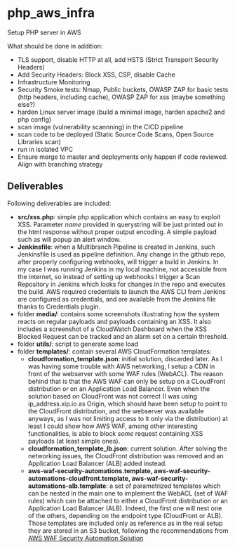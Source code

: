 # php_aws_infra
Setup PHP server in AWS

What should be done in addition:
* TLS support, disable HTTP at all, add HSTS (Strict Transport Security Headers)
* Add Security Headers: Block XSS, CSP, disable Cache 
* Infrastructure Monitoring 
* Security Smoke tests: Nmap, Public buckets, OWASP ZAP for basic tests (http headers, including cache), OWASP ZAP for xss (maybe something else?)
* harden Linux server image (build a minimal image, harden apache2 and php config)
* scan image (vulnerability scannning) in the CICD pipeline
* scan code to be deployed (Static Source Code Scans, Open Source Libraries scan)
* run in isolated VPC
* Ensure merge to master and deployments only happen if code reviewed. Align with branching strategy

## Deliverables

Following deliverables are included:
* **src/xss.php**: simple php application which contains an easy to exploit XSS. Parameter _name_ provided in querystring will be just printed out in the html response without proper output encoding. A simple payload such as <script>alert('Got you!!')</script> will popup an alert window. 
* **Jenkinsfile**: when a Multibranch Pipeline is created in Jenkins, such Jenkinsfile is used as pipeline definition. Any change in the github repo, after properly configuring webhooks, will trigger a build in Jenkins. In my case I was running Jenkins in my local machine, not accessible from the internet, so instead of setting up webhooks I trigger a Scan Repository in Jenkins which looks for changes in the repo and executes the build. AWS required credentials to launch the AWS CLI from Jenkins are configured as credentials, and are available from the Jenkins file thanks to Credentials plugin. 
* folder **media/**: contains some screenshots illustrating how the system reacts on regular payloads and payloads containing an XSS. It also includes a screenshot of a CloudWatch Dashboard when the XSS Blocked Request can be tracked and an alarm set on a certain threshold. 
* folder **utils/**: script to generate some load
* folder **templates/**: contain several AWS CloudFormation templates:
  * **cloudformation_template.json**: initial solution, discarded later. As I was having some trouble with AWS networking, I setup a CDN in front of the webserver with some WAF rules (WebACL). The reason behind that is that the AWS WAF can only be setup on a CLoudFront distribution or on an Application Load Balancer. Even when the solution based on CloudFront was not correct (I was using ip_address.xip.io as Origin, which should have been setup to point to the CloudFront distribution, and the webserver was available anyways, as I was not limiting access to it only via the distribution) at least I could show how AWS WAF, among other interesting functionalities, is able to block _some_ request containing XSS payloads (at least simple ones). 
  * **cloudformation_template_lb.json**: current solution. After solving the networking issues, the CloudFront distribution was removed and an Application Load Balancer (ALB) added instead. 
  * **aws-waf-security-automations.template, aws-waf-security-automations-cloudfront.template, aws-waf-security-automations-alb.template**: a set of parametrized templates which can be nested in the main one to implement the WebACL (set of WAF rules) which can be attached to either a CloudFront distribution or an Application Load Balancer (ALB). Indeed, the first one will nest one of the others, depending on the endpoint type (CloudFront or ALB). Those templates are included only as reference as in the real setup they are stored in an S3 bucket, following the recommendations from [AWS WAF Security Automation Solution](https://aws.amazon.com/solutions/aws-waf-security-automations/)
